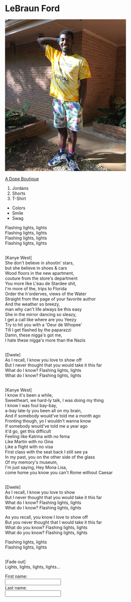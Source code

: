 <html>
<head>
	<title>My Ultimate Website</title>
</head>
<body>
<h1>LeBraun Ford</h1>

<img src="Stand color.jpg" width="400" height="500">

<a href="http://www.footpatrol.co.uk/shop">A Dope Boutique</a>
<ol>
   <li>Jordans</li>
   <li>Shorts</li>
   <li>T-Shirt</li>
</ol>

<ul>
  <li>Colors</li>
  <li>Smile</li>
  <li>Swag</li>
</ul>

<p>
Flashing lights, lights<br>
Flashing lights, lights<br>
Flashing lights, lights<br>
Flashing lights, lights<br>

<br>[Kanye West]<br>
She don't believe in shootin' stars,<br>
but she believe in shoes & cars<br>
Wood floors in the new apartment,<br>
couture from the store's department<br>
You more like L'eau de Stardee shit,<br>
I'm more of the, trips to Florida<br>
Order the h'orderves, views of the Water<br>
Straight from the page of your favorite author<br>
And the weather so breezy,<br>
man why can't life always be this easy<br>
She in the mirror dancing so sleazy,<br>
I get a call like where are you Yeezy<br>
Try to hit you with a 'Oeur de Whopee'<br>
Till I get flashed by the paparazzi<br>
Damn, these nigga's got me,<br>
I hate these nigga's more than the Nazis<br>

<br>[Dwele]<br>
As I recall, I know you love to show off<br>
But I never thought that you would take it this far<br>
What do I know? Flashing lights, lights<br>
What do I know? Flashing lights, lights<br>

<br>[Kanye West]<br>
I know it's been a while,<br>
Sweetheart, we hard-ly talk, I was doing my thing<br>
I know I was foul bay-bay,<br>
a-bay late-ly you been all on my brain,<br>
And if somebody would've told me a month ago<br>
Fronting though, yo I wouldn't wanna know<br>
If somebody would've told me a year ago<br>
it'd go, get this difficult<br>
Feeling like Katrina with no fema<br>
Like Martin with no Gina<br>
Like a flight with no visa<br>
First class with the seat back I still see ya<br>
In my past, you on the other side of the glass<br>
Of my memory's museum,<br>
I'm just saying, Hey Mona Lisa,<br>
come home you know you can't Rome without Caesar<br>

<br>[Dwele]<br>
As I recall, I know you love to show <br>
But I never thought that you would take it this far<br>
What do I know? Flashing lights, lights<br>
What do I know? Flashing lights, lights<br>

As you recall, you know I love to show off<br>
But you never thought that I would take it this far<br>
What do you know? Flashing lights, lights<br>
What do you know? Flashing lights, lights<br>

Flashing lights, lights<br>
Flashing lights, lights<br>

<br>[Fade out]<br>
Lights, lights, lights, lights...
</p>
<form>
   First name:<br>
   <input type="text" name="firstname"><br>
   Last name:<br>
   <input type="text" name="lastname">
</form>

</body>
</html>
